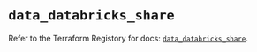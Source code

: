 # `data_databricks_share`

Refer to the Terraform Registory for docs: [`data_databricks_share`](https://registry.terraform.io/providers/databricks/databricks/1.33.0/docs/data-sources/share).
